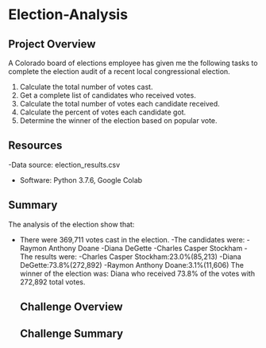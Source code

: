 # Election-Analysis

## Project Overview
A Colorado board of elections employee has given me the following tasks to complete the election audit of a recent local congressional election. 

1. Calculate the total number of votes cast.
2. Get a complete list of candidates who received votes.
3. Calculate the total number of votes each candidate received. 
4. Calculate the percent of votes each candidate got. 
5. Determine the winner of the election based on popular vote. 

## Resources
-Data source: election_results.csv
- Software: Python 3.7.6, Google Colab

## Summary 
The analysis of the election show that:
- There were 369,711 votes cast in the election. 
-The candidates were:
  -Raymon Anthony Doane
  -Diana DeGette
  -Charles Casper Stockham
 -The results were:
  -Charles Casper Stockham:23.0%(85,213)
  -Diana DeGette:73.8%(272,892)
  -Raymon Anthony Doane:3.1%(11,606)
The winner of the election was:
  Diana who received 73.8% of the votes with 272,892 total votes. 
  
  ## Challenge Overview
  
  ## Challenge Summary
